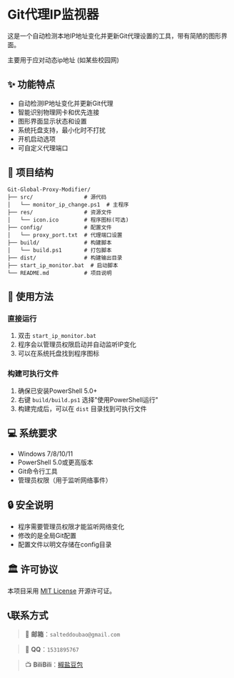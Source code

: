 # Git代理IP监视器

这是一个自动检测本地IP地址变化并更新Git代理设置的工具，带有简陋的图形界面。

主要用于应对动态ip地址 (如某些校园网)

## ✨ 功能特点

- 自动检测IP地址变化并更新Git代理
- 智能识别物理网卡和优先连接
- 图形界面显示状态和设置
- 系统托盘支持，最小化时不打扰
- 开机启动选项
- 可自定义代理端口

## 📁 项目结构



```
Git-Global-Proxy-Modifier/
├── src/                # 源代码
│   └── monitor_ip_change.ps1  # 主程序
├── res/                # 资源文件
│   └── icon.ico        # 程序图标(可选)
├── config/             # 配置文件
│   └── proxy_port.txt  # 代理端口设置
├── build/              # 构建脚本
│   └── build.ps1       # 打包脚本
├── dist/               # 构建输出目录
├── start_ip_monitor.bat  # 启动脚本
└── README.md           # 项目说明
```

## 🚀 使用方法

### 直接运行
1. 双击 `start_ip_monitor.bat`
2. 程序会以管理员权限启动并自动监听IP变化
3. 可以在系统托盘找到程序图标

### 构建可执行文件
1. 确保已安装PowerShell 5.0+
2. 右键 `build/build.ps1` 选择"使用PowerShell运行"
3. 构建完成后，可以在 `dist` 目录找到可执行文件

## 💻 系统要求

- Windows 7/8/10/11
- PowerShell 5.0或更高版本
- Git命令行工具
- 管理员权限（用于监听网络事件）

## 🔒 安全说明

- 程序需要管理员权限才能监听网络变化
- 修改的是全局Git配置
- 配置文件以明文存储在config目录

## 🏛️ 许可协议

本项目采用 [MIT License](https://opensource.org/licenses/MIT) 开源许可证。

## 📞联系方式

> 📧 **邮箱**：`salteddoubao@gmail.com`

> 🐧 **QQ**：`1531895767`

> 📺 **BiliBili**：[椒盐豆包](https://space.bilibili.com/498891142)